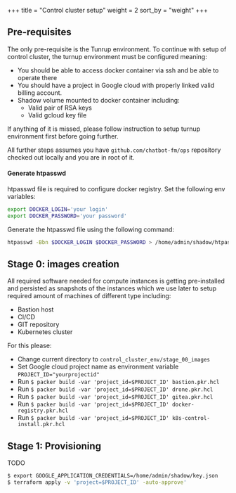 +++
title = "Control cluster setup"
weight = 2
sort_by = "weight"
+++

## Pre-requisites
The only pre-requisite is the Tunrup environment. To continue with setup of control cluster, the turnup environment must be configured meaning: 
*   You should be able to access docker container via ssh and be able to operate there
*   You should have a project in Google cloud with properly linked valid billing account.
*   Shadow volume mounted to docker container including:
    *   Valid pair of RSA keys
	*   Valid gcloud key file

If anything of it is missed, please follow instruction to setup turnup environment first before going further.

All further steps assumes you have `github.com/chatbot-fm/ops` repository checked out locally and you are in root of it.

#### Generate htpasswd
htpasswd file is required to configure docker registry. Set the following env variables:
```bash
export DOCKER_LOGIN='your login'
export DOCKER_PASSWORD='your password'
```

Generate the htpasswd file using the following command:
```bash
htpasswd -Bbn $DOCKER_LOGIN $DOCKER_PASSWORD > /home/admin/shadow/htpasswd
```

## Stage 0: images creation

All required software needed for compute instances is getting pre-installed and persisted as snapshots of the instances which we use later to setup required amount of machines of different type including:
*   Bastion host
*   CI/CD
*   GIT repository
*   Kubernetes cluster

For this please:
*   Change current directory to `control_cluster_env/stage_00_images`
*   Set Google cloud project name as environment variable `PROJECT_ID="yourprojectid"`
*   Run `$ packer build -var 'project_id=$PROJECT_ID' bastion.pkr.hcl`
*   Run `$ packer build -var 'project_id=$PROJECT_ID' drone.pkr.hcl`
*   Run `$ packer build -var 'project_id=$PROJECT_ID' gitea.pkr.hcl`
*   Run `$ packer build -var 'project_id=$PROJECT_ID' docker-registry.pkr.hcl`
*   Run `$ packer build -var 'project_id=$PROJECT_ID' k8s-control-install.pkr.hcl`

## Stage 1: Provisioning
TODO
```bash
$ export GOOGLE_APPLICATION_CREDENTIALS=/home/admin/shadow/key.json
$ terraform apply -v 'project=$PROJECT_ID' -auto-approve'
```
